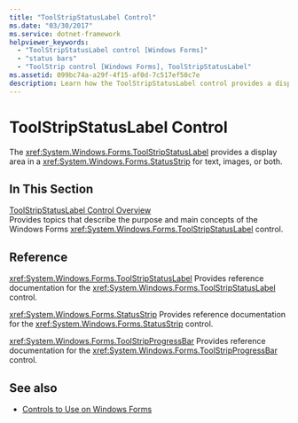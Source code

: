 ```yaml
---
title: "ToolStripStatusLabel Control"
ms.date: "03/30/2017"
ms.service: dotnet-framework
helpviewer_keywords:
  - "ToolStripStatusLabel control [Windows Forms]"
  - "status bars"
  - "ToolStrip control [Windows Forms], ToolStripStatusLabel"
ms.assetid: 099bc74a-a29f-4f15-af0d-7c517ef50c7e
description: Learn how the ToolStripStatusLabel control provides a display area in a StatusStrip for text, images, or both.
---
```

# ToolStripStatusLabel Control

The <xref:System.Windows.Forms.ToolStripStatusLabel> provides a display area in a <xref:System.Windows.Forms.StatusStrip> for text, images, or both.

## In This Section

[ToolStripStatusLabel Control Overview](toolstripstatuslabel-control-overview.md)\
Provides topics that describe the purpose and main concepts of the Windows Forms <xref:System.Windows.Forms.ToolStripStatusLabel> control.

## Reference

<xref:System.Windows.Forms.ToolStripStatusLabel>
Provides reference documentation for the <xref:System.Windows.Forms.ToolStripStatusLabel> control.

<xref:System.Windows.Forms.StatusStrip>
Provides reference documentation for the <xref:System.Windows.Forms.StatusStrip> control.

<xref:System.Windows.Forms.ToolStripProgressBar>
Provides reference documentation for the <xref:System.Windows.Forms.ToolStripProgressBar> control.

## See also

- [Controls to Use on Windows Forms](controls-to-use-on-windows-forms.md)
